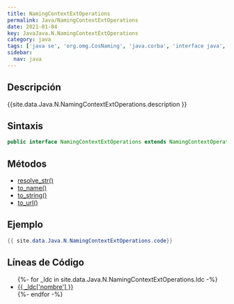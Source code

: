 ```yaml
---
title: NamingContextExtOperations
permalink: Java/NamingContextExtOperations
date: 2021-01-04
key: JavaJava.N.NamingContextExtOperations
category: java
tags: ['java se', 'org.omg.CosNaming', 'java.corba', 'interface java', 'Java 1.0']
sidebar: 
  nav: java
---
```


## Descripción
{{site.data.Java.N.NamingContextExtOperations.description }}

## Sintaxis
~~~java
public interface NamingContextExtOperations extends NamingContextOperations
~~~

## Métodos
* [resolve_str()](/Java/NamingContextExtOperations/resolve_str)
* [to_name()](/Java/NamingContextExtOperations/to_name)
* [to_string()](/Java/NamingContextExtOperations/to_string)
* [to_url()](/Java/NamingContextExtOperations/to_url)

## Ejemplo
~~~java
{{ site.data.Java.N.NamingContextExtOperations.code}}
~~~

## Líneas de Código
<ul>
{%- for _ldc in site.data.Java.N.NamingContextExtOperations.ldc -%}
   <li>
       <a href="{{_ldc['url'] }}">{{ _ldc['nombre'] }}</a>
   </li>
{%- endfor -%}
</ul>
